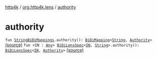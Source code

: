 [http4k](../index.md) / [org.http4k.lens](index.md) / [authority](./authority.md)

# authority

`fun `[`StringBiDiMappings`](-string-bi-di-mappings/index.md)`.authority(): `[`BiDiMapping`](-bi-di-mapping/index.md)`<`[`String`](https://kotlinlang.org/api/latest/jvm/stdlib/kotlin/-string/index.html)`, `[`Authority`](../org.http4k.cloudnative.env/-authority/index.md)`>` [(source)](https://github.com/http4k/http4k/blob/master/http4k-cloudnative/src/main/kotlin/org/http4k/lens/cloudNativeExt.kt#L7)
`fun <IN : `[`Any`](https://kotlinlang.org/api/latest/jvm/stdlib/kotlin/-any/index.html)`> `[`BiDiLensSpec`](-bi-di-lens-spec/index.md)`<`[`IN`](authority.md#IN)`, `[`String`](https://kotlinlang.org/api/latest/jvm/stdlib/kotlin/-string/index.html)`>.authority(): `[`BiDiLensSpec`](-bi-di-lens-spec/index.md)`<`[`IN`](authority.md#IN)`, `[`Authority`](../org.http4k.cloudnative.env/-authority/index.md)`>` [(source)](https://github.com/http4k/http4k/blob/master/http4k-cloudnative/src/main/kotlin/org/http4k/lens/cloudNativeExt.kt#L12)